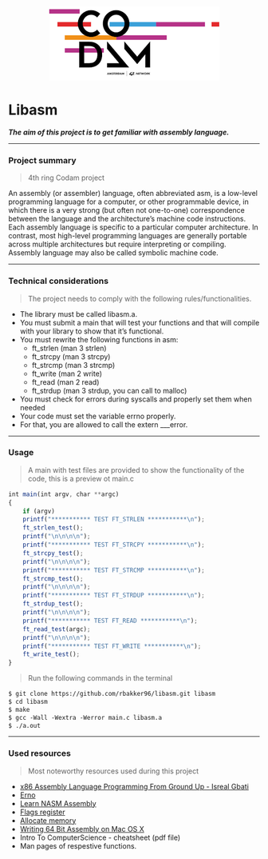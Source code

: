 <p align="center">
  <img src="https://github.com/rbakker96/images/blob/master/codam_logo.png">
</p>

# Libasm 
***The aim of this project is to get familiar with assembly language.***

---

### Project summary
> 4th ring Codam project

An assembly (or assembler) language, often abbreviated asm, is a low-level programming language for a computer, or other programmable device, in which there is a very strong (but often not one-to-one) correspondence between the language and the architecture’s machine code instructions. Each assembly language is specific to a particular computer architecture. In contrast, most high-level programming languages are generally portable across multiple architectures but require interpreting or compiling. Assembly language may also be called symbolic machine code.

---

### Technical considerations
> The project needs to comply with the following rules/functionalities.

- The library must be called libasm.a.
- You must submit a main that will test your functions and that will compile with your library to show that it’s functional.
- You must rewrite the following functions in asm:
  - ft_strlen (man 3 strlen)
  - ft_strcpy (man 3 strcpy)
  - ft_strcmp (man 3 strcmp)
  - ft_write (man 2 write)
  - ft_read (man 2 read)
  - ft_strdup (man 3 strdup, you can call to malloc)
- You must check for errors during syscalls and properly set them when needed
- Your code must set the variable errno properly.
- For that, you are allowed to call the extern ___error.

---

### Usage
> A main with test files are provided to show the functionality of the code, this is a preview ot main.c

```javascript
int	main(int argv, char **argc)
{
	if (argv)
	printf("*********** TEST FT_STRLEN ***********\n");
	ft_strlen_test();
	printf("\n\n\n\n");
	printf("*********** TEST FT_STRCPY ***********\n");
	ft_strcpy_test();
	printf("\n\n\n\n");
	printf("*********** TEST FT_STRCMP ***********\n");
	ft_strcmp_test();
	printf("\n\n\n\n");
	printf("*********** TEST FT_STRDUP ***********\n");
	ft_strdup_test();
	printf("\n\n\n\n");
	printf("*********** TEST FT_READ ***********\n");
	ft_read_test(argc);
	printf("\n\n\n\n");
	printf("*********** TEST FT_WRITE ***********\n");
	ft_write_test();
}
```

> Run the following commands in the terminal

```shell
$ git clone https://github.com/rbakker96/libasm.git libasm
$ cd libasm
$ make
$ gcc -Wall -Wextra -Werror main.c libasm.a
$ ./a.out
```

---

### Used resources
> Most noteworthy resources used during this project

- <a href="https://www.udemy.com/course/x86-assembly-programming-from-ground-uptm/" target="_blank">x86 Assembly Language Programming From Ground Up - Isreal Gbati</a>
- <a href="https://www.freebsd.org/cgi/man.cgi?query=errno&sektion=2&manpath=freebsd-release-ports" target="_blank">Erno</a>
- <a href="https://www.tutorialspoint.com/assembly_programming/assembly_conditions.html" target="_blank">Learn NASM Assembly</a>
- <a href="https://en.wikipedia.org/wiki/FLAGS_register" target="_blank">Flags register</a>
- <a href="https://www.cs.uaf.edu/2010/fall/cs301/lecture/10_04_malloc.html" target="_blank">Allocate memory</a>
- <a href="http://www.idryman.org/blog/2014/12/02/writing-64-bit-assembly-on-mac-os-x/" target="_blank">Writing 64 Bit Assembly on Mac OS X</a>
- Intro To ComputerScience - cheatsheet (pdf file) 
- Man pages of respestive functions.
